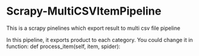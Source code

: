 # Scrapy-MultiCSVItemPipeline
This is a scrapy pinelines which export result to multi csv file pipeline

In this pipeline, it exports product to each category. You could change it in function: def process_item(self, item, spider):